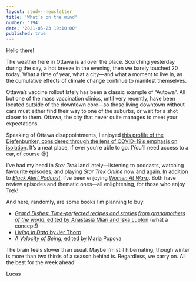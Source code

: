 ```yaml
---
layout: study--newsletter
title: 'What’s on the mind'
number: '194'
date: '2021-05-23 19:10:00'
published: true
---
```


Hello there!

The weather here in Ottawa is all over the place. Scorching yesterday during the day, a hot breeze in the evening, then we barely touched 20 today. What a time of year, what a city—and what a moment to live in, as the cumulative effects of climate change continue to manifest themselves.

Ottawa’s vaccine rollout lately has been a classic example of “Autowa”. All but one of the mass vaccination clinics, until very recently, have been located outside of the downtown core—so those living downtown without cars must either find their way to one of the suburbs, or wait for a shot closer to them. Ottawa, the city that never quite manages to meet your expectations.

Speaking of Ottawa disappointments, I enjoyed [this profile of the Diefenbunker, considered through the lens of COVID-19’s emphasis on isolation](https://www.macleans.ca/politics/ottawa/the-diefenbunker-wasnt-obsolete-it-was-ahead-of-its-time/). It’s a neat place, if ever you’re able to go. (You’ll need access to a car, of course 😉)

I’ve had my head in _Star Trek_ land lately—listening to podcasts, watching favourite episodes, and playing _Star Trek Online_ now and again. In addition to [_Black Alert Podcast_](https://twitter.com/BlackAlertPod), I’ve been enjoying [_Women At Warp_](https://www.womenatwarp.com/). Both have review episodes and thematic ones—all enlightening, for those who enjoy Trek!

And here, randomly, are some books I’m planning to buy:

- [_Grand Dishes: Time-perfected recipes and stories from grandmothers of the world_, edited by Anastasia Miari and Iska Lupton](https://www.granddishes.com/) (what a concept!)
- [_Living in Data_ by Jer Thorp](https://www.jerthorp.com/)
- [_A Velocity of Being_, edited by Maria Popova](https://www.brainpickings.org/2018/11/20/a-velocity-of-being-letters-to-a-young-reader/)

The brain feels slower than usual. Maybe I’m still hibernating, though winter is more than two thirds of a season behind is. Regardless, we carry on. All the best for the week ahead!

Lucas